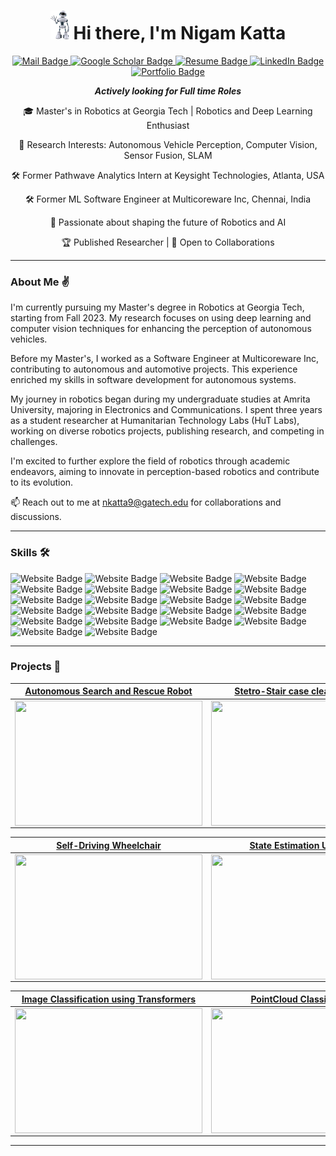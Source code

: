 <h1 align = "center"><img src="https://github.com/GutlapalliNikhil/GutlapalliNikhil/blob/main/robo.gif" width="30" />  Hi there, I'm Nigam Katta </h1>
<p align="center">
  <a href="mailto:nigamkatta@gmail.com,nkatta9@gatech.edu">
    <img src="https://img.shields.io/badge/Mail-f25030?style=for-the-badge&logoColor=white" alt="Mail Badge">
  </a>
    <a href="https://scholar.google.com/citations?user=WAjjOOwAAAAJ&hl=en">
    <img src="https://img.shields.io/badge/Google%20Scholar-babbbf?style=for-the-badge&logoColor=white" alt="Google Scholar Badge">
  </a>
  <a href="https://drive.google.com/file/d/1uxqNuXn0lXInNvWN7QUKYXqaaGv7GzXX/view?usp=sharing">
    <img src="https://img.shields.io/badge/Resume-f2f542?style=for-the-badge&logoColor=white" alt="Resume Badge">
  </a>
  <a href="https://www.linkedin.com/in/nigamkatta/">
    <img src="https://img.shields.io/badge/LinkedIn-0077b5?style=for-the-badge&logoColor=white" alt="LinkedIn Badge">
  </a>
    <a href="https://nigamkatta.github.io/">
    <img src="https://img.shields.io/badge/Portfolio-babbbf?style=for-the-badge&logoColor=green" alt="Portfolio Badge">
  </a>
</p>

<p align="center">
  <b><i>Actively looking for Full time Roles</i></b><br>
</p>

<div align="center">

🎓 Master's in Robotics at Georgia Tech | Robotics and  Deep Learning Enthusiast

🔭 Research Interests: Autonomous Vehicle Perception, Computer Vision, Sensor Fusion, SLAM

🛠️ Former Pathwave Analytics Intern at Keysight Technologies, Atlanta, USA

🛠️ Former ML Software Engineer at Multicoreware Inc, Chennai, India

🌱 Passionate about shaping the future of Robotics and AI

🏆 Published Researcher | 🤝 Open to Collaborations

</div>

---

### About Me ✌️

I'm currently pursuing my Master's degree in Robotics at Georgia Tech, starting from Fall 2023. My research focuses on using deep learning and computer vision techniques for enhancing the perception of autonomous vehicles.

Before my Master's, I worked as a Software Engineer at Multicoreware Inc, contributing to autonomous and automotive projects. This experience enriched my skills in software development for autonomous systems.

My journey in robotics began during my undergraduate studies at Amrita University, majoring in Electronics and Communications. I spent three years as a student researcher at Humanitarian Technology Labs (HuT Labs), working on diverse robotics projects, publishing research, and competing in challenges.

I'm excited to further explore the field of robotics through academic endeavors, aiming to innovate in perception-based robotics and contribute to its evolution.

📫 Reach out to me at nkatta9@gatech.edu for collaborations and discussions.

---

### Skills 🛠️
<p>
<a>
    <img src="https://img.shields.io/badge/Python-2b7d6a?style=for-the-badge&logoColor=white" alt="Website Badge">
</a>
<a>
    <img src="https://img.shields.io/badge/C++-5ba171?style=for-the-badge&logoColor=white" alt="Website Badge">
</a>
<a>
    <img src="https://img.shields.io/badge/C-5c4000?style=for-the-badge&logoColor=white" alt="Website Badge">
</a>
<a>
    <img src="https://img.shields.io/badge/MATLAB-f7f7d3?style=for-the-badge&logoColor=white" alt="Website Badge">
</a> 
<a>
    <img src="https://img.shields.io/badge/ROS-716aaf?style=for-the-badge&logoColor=white" alt="Website Badge">
</a>
<a>
    <img src="https://img.shields.io/badge/PyTorch-36d658?style=for-the-badge&logoColor=white" alt="Website Badge">
</a>
<a>
    <img src="https://img.shields.io/badge/TensorFlow-bd0b17?style=for-the-badge&logoColor=white" alt="Website Badge">
</a>
<a>
    <img src="https://img.shields.io/badge/Scikit%20Learn-e2b08f?style=for-the-badge&logoColor=white" alt="Website Badge">
</a>
<a>
    <img src="https://img.shields.io/badge/ONNX-a557b4?style=for-the-badge&logoColor=white" alt="Website Badge">
</a>
<a>
    <img src="https://img.shields.io/badge/Open3D-ba0e52?style=for-the-badge&logoColor=white" alt="Website Badge">
</a>
<a>
    <img src="https://img.shields.io/badge/OpenCV-457821?style=for-the-badge&logoColor=white" alt="Website Badge">
</a>
<a>
    <img src="https://img.shields.io/badge/Computer%20Vision-cd882a?style=for-the-badge&logoColor=white" alt="Website Badge">
</a>
<a>
    <img src="https://img.shields.io/badge/Docker-afa40f?style=for-the-badge&logoColor=white" alt="Website Badge">
</a>
<a>
    <img src="https://img.shields.io/badge/GIT-530ee2?style=for-the-badge&logoColor=white" alt="Website Badge">
</a>
<a>
    <img src="https://img.shields.io/badge/Machine%20Learning-dbf41d?style=for-the-badge&logoColor=white" alt="Website Badge">
</a>
<a>
    <img src="https://img.shields.io/badge/Deep%20Learning-8bd1fe?style=for-the-badge&logoColor=white" alt="Website Badge">
</a>
<a>
    <img src="https://img.shields.io/badge/SLAM-b64879?style=for-the-badge&logoColor=white" alt="Website Badge">
</a>
<a>
    <img src="https://img.shields.io/badge/Sensor%20Fusion-f306a2?style=for-the-badge&logoColor=white" alt="Website Badge">
</a>
<a>
    <img src="https://img.shields.io/badge/Linux-5dd8bb?style=for-the-badge&logoColor=white" alt="Website Badge">
</a>
<a>
    <img src="https://img.shields.io/badge/Arduino-51b560?style=for-the-badge&logoColor=white" alt="Website Badge">
</a>
<a>
    <img src="https://img.shields.io/badge/Raspberry%20PI-731461?style=for-the-badge&logoColor=white" alt="Website Badge">
</a>
<a>
    <img src="https://img.shields.io/badge/Nvidia%20Jetson%20AGX-6d5e61?style=for-the-badge&logoColor=white" alt="Website Badge">
</a>
</p>

---

### Projects 🚀

| [Autonomous Search and Rescue Robot](https://github.com/NigamKatta/RescueRobot/tree/main) | [Stetro-Stair case cleaning Robot](https://github.com/NigamKatta/sTETRO/tree/main)| 
| :-:| :-:|
| <img src="https://github.com/NigamKatta/RescueRobot/blob/main/Assets/ScorpionImage.jpeg" width="300" height="200" style="display:block"> | <img src="https://github.com/NigamKatta/sTETRO/blob/main/Assets/sTETRO%20-%20GIF.gif" width="300" height="200" style="display:block"> |

| [Self-Driving Wheelchair](https://github.com/GutlapalliNikhil/Install_Speech_Navigation)| [State Estimation Using KF](https://github.com/NigamKatta/State_Estimation)|
| :-:| :-:| 
| <img src="https://www.nikhilchowdary.com/assets/img/publications/21.png" width="300" height="200" style="display:block"> | <img src="https://www.nikhilchowdary.com/assets/img/publications/aa.png" width="300" height="200" style="display:block"> |

| [Image Classification using Transformers](https://github.com/GutlapalliNikhil/ImageClassification_VIT_TransferLearning)| [PointCloud Classification](https://github.com/GutlapalliNikhil/Pointcloud-Classification-Pytorch)| 
| :-:| :-:|
| <img src="https://www.nikhilchowdary.com/assets/img/publications/image_classification.png" width="300" height="200" style="display:block"> | <img src="https://www.nikhilchowdary.com/assets/img/publications/pointcloud_Classification.png" width="300" height="200" style="display:block"> |

---

